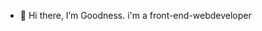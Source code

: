 - 👋 Hi there, I’m Goodness. i'm a front-end-webdeveloper 

<!---
goodygollwitzer/goodygollwitzer is a ✨ special ✨ repository because its `README.md` (this file) appears on your GitHub profile.
You can click the Preview link to take a look at your changes.
--->
